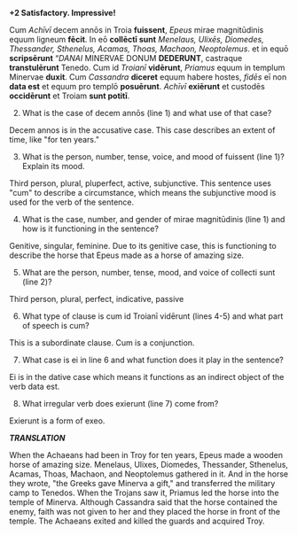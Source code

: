 **+2 Satisfactory.  Impressive!**


Cum *Achīvī* decem annōs in Troia **fuissent**, *Epeus* mirae magnitūdinis equum ligneum **fēcit**. In eō **collēctī sunt** *Menelaus, Ulixēs, Diomedes, Thessander, Sthenelus, Acamas, Thoas, Machaon, Neoptolemus*. et in equō **scripsērunt** “*DANAI* MINERVAE DONUM **DEDERUNT**, castraque **transtulērunt** Tenedo. Cum id *Troianī* **vidērunt**, *Priamus* equum in templum Minervae **duxit**. Cum *Cassandra* **diceret** equum habere hostes, *fidēs* eī non **data est** et equum pro templō **posuērunt**. *Achīvī* **exiērunt** et custodēs **occidērunt** et Troiam **sunt potitī**.


2. What is the case of decem annōs (line 1) and what use of that case?

Decem annos is in the accusative case. This case describes an extent of time, like "for ten years."

3. What is the person, number, tense, voice, and mood of fuissent (line 1)? Explain its mood.

Third person, plural, pluperfect, active, subjunctive. This sentence uses "cum" to describe a circumstance, which means the subjunctive mood is used for the verb of the sentence.

4. What is the case, number, and gender of mirae magnitūdinis (line 1) and how is it functioning in the sentence?

Genitive, singular, feminine. Due to its genitive case, this is functioning to describe the horse that Epeus made as a horse of amazing size.

5. What are the person, number, tense, mood, and voice of collecti sunt (line 2)?

Third person, plural, perfect, indicative, passive

6. What type of clause is cum id Troianī vidērunt (lines 4-5) and what part of speech is cum?

This is a subordinate clause. Cum is a conjunction.

7. What case is ei in line 6 and what function does it play in the sentence?

Ei is in the dative case which means it functions as an indirect object of the verb data est.

8. What irregular verb does exierunt (line 7) come from?

Exierunt is a form of exeo.

***TRANSLATION***

When the Achaeans had been in Troy for ten years, Epeus made a wooden horse of amazing size. Menelaus, Ulixes, Diomedes, Thessander, Sthenelus, Acamas, Thoas, Machaon, and Neoptolemus gathered in it. And in the horse they wrote, "the Greeks gave Minerva a gift," and transferred the military camp to Tenedos. When the Trojans saw it, Priamus led the horse into the temple of Minerva. Although Cassandra said that the horse contained the enemy, faith was not given to her and they placed the horse in front of the temple. The Achaeans exited and killed the guards and acquired Troy.
